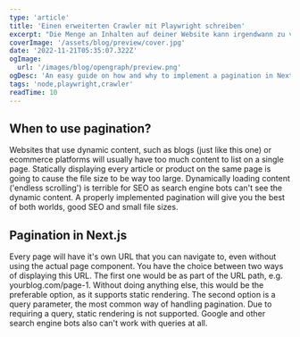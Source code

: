 ```yaml
---
type: 'article'
title: 'Einen erweiterten Crawler mit Playwright schreiben'
excerpt: "Die Menge an Inhalten auf deiner Website kann irgendwann zu viel für eine einzelne Seite werden. Lange Ladezeiten wirken sich negativ auf die User Experience aus. Dieser Artikel zeigt dir, wie du die 'Paginierung', eine mögliche Lösung für dieses Problem, mit Next.js und Mantine implementieren kannst. Außerdem besprechen wir Alternativen und warum sie schlechter abschneiden als die Seitennummerierung."
coverImage: '/assets/blog/preview/cover.jpg'
date: '2022-11-21T05:35:07.322Z'
ogImage:
  url: '/images/blog/opengraph/preview.png'
ogDesc: 'An easy guide on how and why to implement a pagination in Next.JS'
tags: 'node,playwright,crawler'
readTime: 10
---
```

## When to use pagination?

Websites that use dynamic content, such as blogs (just like this one) or ecommerce platforms will usually have too much content to list on a single page. Statically displaying every article or product on the same page is going to cause the file size to be way too large. Dynamically loading content ('endless scrolling') is terrible for SEO as search engine bots can't see the dynamic content. A properly implemented pagination will give you the best of both worlds, good SEO and small file sizes.

## Pagination in Next.js

Every page will have it's own URL that you can navigate to, even without using the actual page component. You have the choice between two ways of displaying this URL. The first one would be as part of the URL path, e.g. yourblog.com/page-1. Without doing anything else, this would be the preferable option, as it supports static rendering. The second option is a query parameter, the most common way of handling pagination. Due to requiring a query, static rendering is not supported. Google and other search engine bots also can't work with queries at all. 